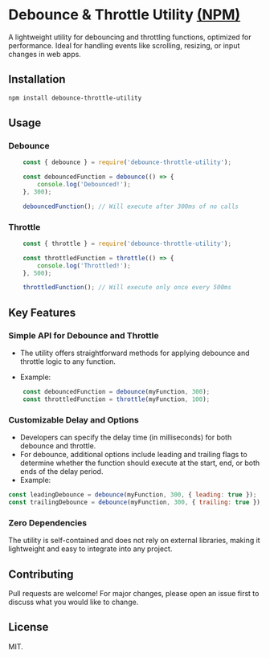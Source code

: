 # Debounce & Throttle Utility [(NPM)](https://www.npmjs.com/package/debounce-throttle-utility)

A lightweight utility for debouncing and throttling functions, optimized for performance. Ideal for handling events like scrolling, resizing, or input changes in web apps.

## Installation

```bash
npm install debounce-throttle-utility
```

## Usage

### Debounce

```javascript
    const { debounce } = require('debounce-throttle-utility');

    const debouncedFunction = debounce(() => {
        console.log('Debounced!');
    }, 300);

    debouncedFunction(); // Will execute after 300ms of no calls
```

### Throttle

```javascript
    const { throttle } = require('debounce-throttle-utility');

    const throttledFunction = throttle(() => {
        console.log('Throttled!');
    }, 500);

    throttledFunction(); // Will execute only once every 500ms
```

## Key Features

### Simple API for Debounce and Throttle

- The utility offers straightforward methods for applying debounce and throttle logic to any function.

- Example:

```javascript
    const debouncedFunction = debounce(myFunction, 300);
    const throttledFunction = throttle(myFunction, 100);
```

### Customizable Delay and Options

- Developers can specify the delay time (in milliseconds) for both debounce and throttle.
- For debounce, additional options include leading and trailing flags to determine whether the function should execute at the start, end, or both ends of the delay period.
- Example:
  
```javascript
const leadingDebounce = debounce(myFunction, 300, { leading: true });
const trailingDebounce = debounce(myFunction, 300, { trailing: true });
```

### Zero Dependencies

The utility is self-contained and does not rely on external libraries, making it lightweight and easy to integrate into any project.

## Contributing

Pull requests are welcome! For major changes, please open an issue first to discuss what you would like to change.

## License

MIT.
